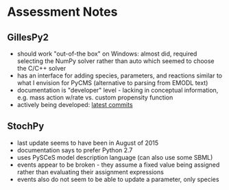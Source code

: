 # Assessment Notes

## GillesPy2

- should work "out-of-the box" on Windows: almost did, required selecting the NumPy solver rather than auto which seemed to choose the C/C++ solver
- has an interface for adding species, parameters, and reactions similar to what I envision for PyCMS (alternative to parsing from EMODL text)
- documentation is "developer" level - lacking in conceptual information, e.g. mass action w/rate vs. custom propensity function
- actively being developed: [latest commits](https://github.com/GillesPy2/GillesPy2/commits/master)

## StochPy

- last update seems to have been in August of 2015
- documentation says to prefer Python 2.7
- uses PySCeS model description language (can also use some SBML)
- events appear to be broken - they assume a fixed value being assigned rather than evaluating their assignment expressions
- events also do not seem to be able to update a parameter, only species